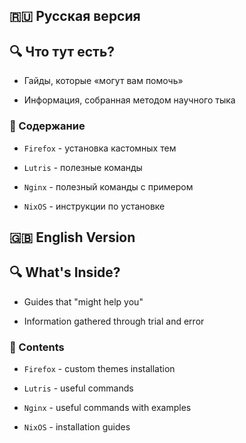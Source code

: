 ## 🇷🇺 Русская версия

## 🔍 Что тут есть?
- Гайды, которые «могут вам помочь»
  
- Информация, собранная методом научного тыка  

### 📝 Содержание
- `Firefox` - установка кастомных тем 

- `Lutris` - полезные команды 

- `Nginx` - полезный команды с примером

- `NixOS` - инструкции по установке


## 🇬🇧 English Version

## 🔍 What's Inside?
- Guides that "might help you"

- Information gathered through trial and error

### 📝 Contents
- `Firefox` - custom themes installation

- `Lutris` - useful commands

- `Nginx` - useful commands with examples

- `NixOS` - installation guides
